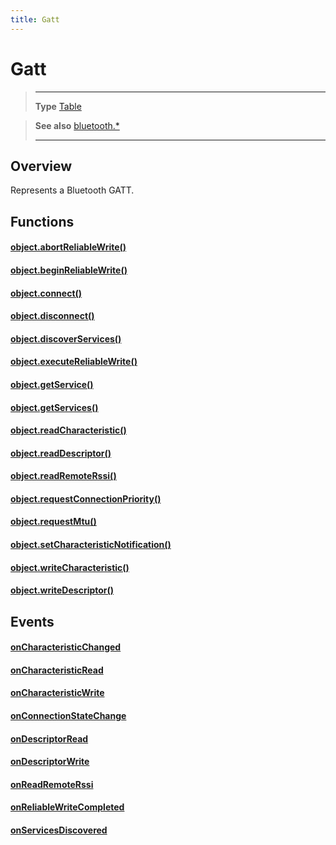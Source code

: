 ```yaml
---
title: Gatt
---
```

# Gatt

> --------------------- ------------------------------------------------------------------------------------------
> __Type__              [Table](https://docs.coronalabs.com/api/type/Table.html)


> __See also__          [bluetooth.*](/plugin/bluetooth/)
> --------------------- ------------------------------------------------------------------------------------------

## Overview

Represents a Bluetooth GATT.

## Functions

#### [object.abortReliableWrite()](/plugin/bluetooth/type/Gatt/abortReliableWrite)

#### [object.beginReliableWrite()](/plugin/bluetooth/type/Gatt/beginReliableWrite)

#### [object.connect()](/plugin/bluetooth/type/Gatt/connect)

#### [object.disconnect()](/plugin/bluetooth/type/Gatt/disconnect)

#### [object.discoverServices()](/plugin/bluetooth/type/Gatt/discoverServices)

#### [object.executeReliableWrite()](/plugin/bluetooth/type/Gatt/executeReliableWrite)

#### [object.getService()](/plugin/bluetooth/type/Gatt/getService)

#### [object.getServices()](/plugin/bluetooth/type/Gatt/getServices)

#### [object.readCharacteristic()](/plugin/bluetooth/type/Gatt/readCharacteristic)

#### [object.readDescriptor()](/plugin/bluetooth/type/Gatt/readDescriptor)

#### [object.readRemoteRssi()](/plugin/bluetooth/type/Gatt/readRemoteRssi)

#### [object.requestConnectionPriority()](/plugin/bluetooth/type/Gatt/requestConnectionPriority)

#### [object.requestMtu()](/plugin/bluetooth/type/Gatt/requestMtu)

#### [object.setCharacteristicNotification()](/plugin/bluetooth/type/Gatt/setCharacteristicNotification)

#### [object.writeCharacteristic()](/plugin/bluetooth/type/Gatt/writeCharacteristic)

#### [object.writeDescriptor()](/plugin/bluetooth/type/Gatt/writeDescriptor)

## Events

#### [onCharacteristicChanged](/plugin/bluetooth/type/Gatt/event/onCharacteristicChanged/)

#### [onCharacteristicRead](/plugin/bluetooth/type/Gatt/event/onCharacteristicRead/)

#### [onCharacteristicWrite](/plugin/bluetooth/type/Gatt/event/onCharacteristicWrite/)

#### [onConnectionStateChange](/plugin/bluetooth/type/Gatt/event/onConnectionStateChange/)

#### [onDescriptorRead](/plugin/bluetooth/type/Gatt/event/onDescriptorRead/)

#### [onDescriptorWrite](/plugin/bluetooth/type/Gatt/event/onDescriptorWrite/)

#### [onReadRemoteRssi](/plugin/bluetooth/type/Gatt/event/onReadRemoteRssi/)

#### [onReliableWriteCompleted](/plugin/bluetooth/type/Gatt/event/onReliableWriteCompleted/)

#### [onServicesDiscovered](/plugin/bluetooth/type/Gatt/event/onServicesDiscovered/)